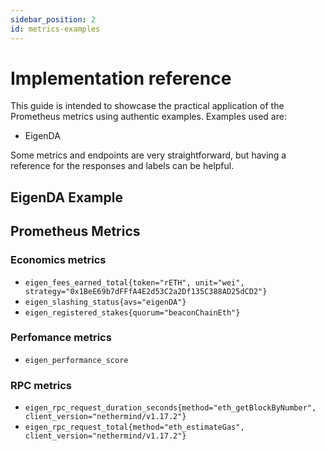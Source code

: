 ```yaml
---
sidebar_position: 2
id: metrics-examples
---
```


# Implementation reference

This guide is intended to showcase the practical application of the Prometheus metrics using authentic examples. Examples used are:

- EigenDA

Some metrics and endpoints are very straightforward, but having a reference for the responses and labels can be helpful.

## EigenDA Example

## Prometheus Metrics

### Economics metrics
* `eigen_fees_earned_total{token="rETH", unit="wei", strategy="0x1BeE69b7dFFfA4E2d53C2a2Df135C388AD25dCD2"}`
* `eigen_slashing_status{avs="eigenDA"}`
* `eigen_registered_stakes{quorum="beaconChainEth"}`

### Perfomance metrics
* `eigen_performance_score`

### RPC metrics
* `eigen_rpc_request_duration_seconds{method="eth_getBlockByNumber", client_version="nethermind/v1.17.2"}`
* `eigen_rpc_request_total{method="eth_estimateGas", client_version="nethermind/v1.17.2"}` 
